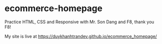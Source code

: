 # ecommerce-homepage
Practice HTML, CSS and Responsive with Mr. Son Dang and F8, thank you F8!

My site is live at https://duykhanhtrandev.github.io/ecommerce_homepage/
